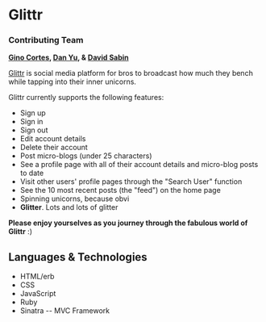# Glittr
### Contributing Team 
**[Gino Cortes](https://github.com/cortesg), [Dan Yu](https://github.com/nexix1), & [David Sabin](https://github.com/ddansab)**

[Glittr](https://glittr.herokuapp.com/) is social media platform for bros to broadcast how much they bench while tapping into their inner unicorns.


Glittr currently supports the following features:
* Sign up
* Sign in
* Sign out
* Edit  account details
* Delete their account
* Post micro-blogs (under 25 characters)
* See a profile page with all of their account details and micro-blog posts to date
* Visit other users' profile pages through the "Search User" function
* See the 10 most recent posts (the "feed") on the home page
* Spinning unicorns, because obvi
* **Glitter**. Lots and lots of glitter


**Please enjoy yourselves as you journey through the fabulous world of Glittr** :)

## Languages & Technologies
* HTML/erb
* CSS
* JavaScript
* Ruby
* Sinatra -- MVC Framework
